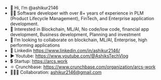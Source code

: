 - 👋 Hi, I’m @ashikur2146
- 👨‍🦱 Software developer with over 8+ years of experience in PLM (Product Lifecycle Management), FinTech, and Enterprise application development.
- 👀 Interested in Blockchain, ML/AI, No code/low code, financial app development, Business development, Planning and investment
- 💞️ I’m looking to collaborate on blockchain, ML/AI, Enterprise, high performing applications
- 🛄 Linkedin https://www.linkedin.com/in/ashikur2146/
- ▶️ Youtube: https://www.youtube.com/@AshiksTechVlog
- 💲  Startup: https://arcs.work
- ⚛️ Crunchbase: https://www.crunchbase.com/organization/arcs-work
- 🧑‍🤝‍🧑 Collaboration: ashikur2146@gmail.com

<!---
ashikur2146/ashikur2146 is a ✨ special ✨ repository because its `README.md` (this file) appears on your GitHub profile.
You can click the Preview link to take a look at your changes.
--->
